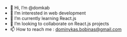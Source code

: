 - 👋 Hi, I’m @domkab
- 👀 I’m interested in web development
- 🌱 I’m currently learning React.js
- 💞️ I’m looking to collaborate on React.js projects
- 📫 How to reach me : dominykas.bobinas@gmail.com

<!---
domkab/domkab is a ✨ special ✨ repository because its `README.md` (this file) appears on your GitHub profile.
You can click the Preview link to take a look at your changes.
--->
